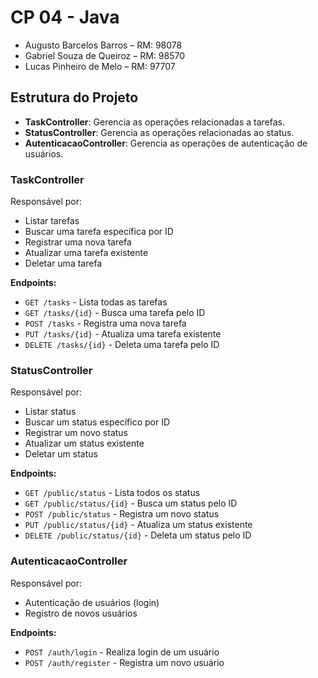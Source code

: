# CP 04 - Java

- Augusto Barcelos Barros – RM: 98078
- Gabriel Souza de Queiroz – RM: 98570
- Lucas Pinheiro de Melo – RM: 97707

## Estrutura do Projeto

- **TaskController**: Gerencia as operações relacionadas a tarefas.
- **StatusController**: Gerencia as operações relacionadas ao status.
- **AutenticacaoController**: Gerencia as operações de autenticação de usuários.

### TaskController

Responsável por:

- Listar tarefas
- Buscar uma tarefa específica por ID
- Registrar uma nova tarefa
- Atualizar uma tarefa existente
- Deletar uma tarefa

**Endpoints:**

- `GET /tasks` - Lista todas as tarefas
- `GET /tasks/{id}` - Busca uma tarefa pelo ID
- `POST /tasks` - Registra uma nova tarefa
- `PUT /tasks/{id}` - Atualiza uma tarefa existente
- `DELETE /tasks/{id}` - Deleta uma tarefa pelo ID

### StatusController

Responsável por:

- Listar status
- Buscar um status específico por ID
- Registrar um novo status
- Atualizar um status existente
- Deletar um status

**Endpoints:**

- `GET /public/status` - Lista todos os status
- `GET /public/status/{id}` - Busca um status pelo ID
- `POST /public/status` - Registra um novo status
- `PUT /public/status/{id}` - Atualiza um status existente
- `DELETE /public/status/{id}` - Deleta um status pelo ID

### AutenticacaoController

Responsável por:

- Autenticação de usuários (login)
- Registro de novos usuários

**Endpoints:**

- `POST /auth/login` - Realiza login de um usuário
- `POST /auth/register` - Registra um novo usuário
